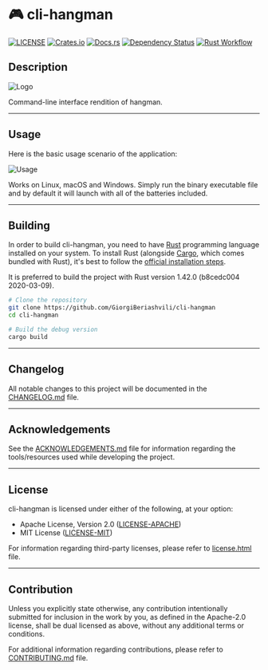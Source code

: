 # 🎮 cli-hangman

[![LICENSE](https://img.shields.io/badge/License-MIT_or_Apache_2.0-green.svg)](https://github.com/GiorgiBeriashvili/cli-hangman#License
"Project's LICENSE section")
[![Crates.io](https://img.shields.io/crates/v/cli-hangman.svg)](https://crates.io/crates/cli-hangman "Project's crates.io page")
[![Docs.rs](https://docs.rs/cli-hangman/badge.svg)](https://docs.rs/crate/cli-hangman "Project's docs.rs page")
[![Dependency
Status](https://deps.rs/crate/cli-hangman/0.1.0/status.svg)](https://deps.rs/crate/cli-hangman/0.1.0
"Project's dependency status")
[![Rust Workflow](https://github.com/GiorgiBeriashvili/cli-hangman/workflows/Rust/badge.svg)](https://github.com/GiorgiBeriashvili/cli-hangman/blob/master/.github/workflows/rust.yml)

## Description

![Logo](https://github.com/GiorgiBeriashvili/cli-hangman/blob/master/resources/logo.png)

Command-line interface rendition of hangman.

---

## Usage

Here is the basic usage scenario of the application:

![Usage](https://github.com/GiorgiBeriashvili/cli-hangman/blob/master/resources/usage.gif)

Works on Linux, macOS and Windows. Simply run the binary executable file and by
default it will launch with all of the batteries included.

---

## Building

In order to build cli-hangman, you need to have [Rust](https://www.rust-lang.org
"Rust programming language's official website") programming language installed
on your system. To install Rust (alongside
[Cargo](https://doc.rust-lang.org/stable/cargo "The Cargo Book"), which comes bundled with
Rust), it's best to follow the [official installation
steps](https://www.rust-lang.org/tools/install "Official guide to install
Rust").

It is preferred to build the project with Rust version 1.42.0 (b8cedc004 2020-03-09).

```sh
# Clone the repository
git clone https://github.com/GiorgiBeriashvili/cli-hangman
cd cli-hangman

# Build the debug version
cargo build
```

---

## Changelog

All notable changes to this project will be documented in the [CHANGELOG.md](https://github.com/GiorgiBeriashvili/cli-hangman/blob/master/CHANGELOG.md "Project's CHANGELOG.md file") file.

---

## Acknowledgements

See the
[ACKNOWLEDGEMENTS.md](https://github.com/GiorgiBeriashvili/cli-hangman/blob/master/ACKNOWLEDGEMENTS.md
"Project's ACKNOWLEDGEMENTS.md file") file for information regarding the
tools/resources used while developing the project.

---

## License

cli-hangman is licensed under either of the following, at your option:

- Apache License, Version 2.0 ([LICENSE-APACHE](https://github.com/GiorgiBeriashvili/cli-hangman/blob/master/LICENSE-APACHE "Copy of the Apache license (version 2.0)"))
- MIT License ([LICENSE-MIT](https://github.com/GiorgiBeriashvili/cli-hangman/blob/master/LICENSE-MIT "Copy of the MIT license"))

For information regarding third-party licenses, please refer to
[license.html](https://github.com/GiorgiBeriashvili/cli-hangman/blob/master/license.html
"Project's third-party license list depictor") file.

---

## Contribution

Unless you explicitly state otherwise, any contribution intentionally submitted
for inclusion in the work by you, as defined in the Apache-2.0 license, shall be
dual licensed as above, without any additional terms or conditions.

For additional information regarding contributions, please refer to
[CONTRIBUTING.md](https://github.com/GiorgiBeriashvili/cli-hangman/blob/master/CONTRIBUTING.md "Project's CONTRIBUTING.md file") file.
